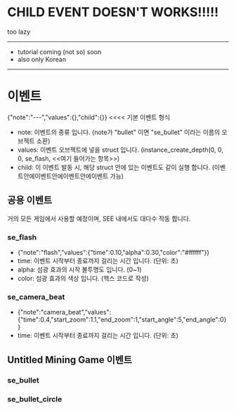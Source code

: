 # CHILD EVENT DOESN'T WORKS!!!!!
too lazy
***
- tutorial coming (not so) soon
- also only Korean

***

# 이벤트
{"note":"---","values":{},"child":{}} <<<< 기본 이벤트 형식
- note: 이벤트의 종류 입니다. (note가 "bullet" 이면 "se_bullet" 이라는 이름의 오브젝트 소환)
- values: 이벤트 오브젝트에 넣을 struct 입니다. (instance_create_depth(0, 0, 0, se_flash, <<여기 들어가는 항목>>)
- child: 이 이벤트 발동 시, 해당 struct 안에 있는 이벤트도 같이 실행 합니다. (이벤트안에이벤트안에이벤트안에이벤트 가능)

## 공용 이벤트
거의 모든 게임에서 사용할 예정이며, SEE 내에서도 대다수 작동 합니다.
### se_flash
- {"note":"flash","values":{"time":0.10,"alpha":0.30,"color":"#ffffff"}}
- time: 이벤트 시작부터 종료까지 걸리는 시간 입니다. (단위: 초)
- alpha: 섬광 효과의 시작 볼투명도 입니다. (0~1)
- color: 섬광 효과의 색상 입니다. (헥스 코드로 작성)
### se_camera_beat
- {"note":"camera_beat","values":{"time":0.4,"start_zoom":1.1,"end_zoom":1,"start_angle":5,"end_angle":0}}
- time: 이벤트 시작부터 종료까지 걸리는 시간 입니다. (단위: 초)

## Untitled Mining Game 이벤트
### se_bullet

### se_bullet_circle

